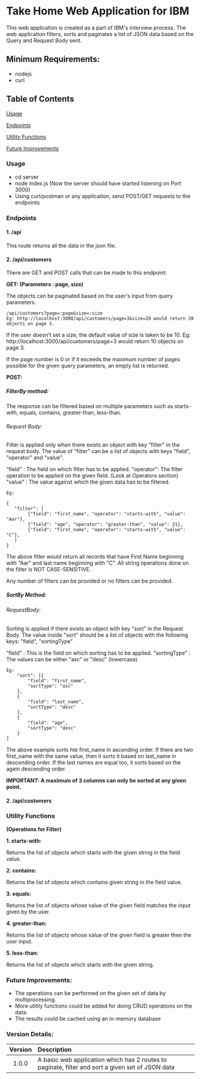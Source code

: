 # Take Home Web Application for IBM

This web application is created as a part of IBM's interview process. The web application filters, sorts and paginates a list of JSON data based on the Query and Request Body sent.
 

## Minimum Requirements:

- nodejs
- curl 


## Table of Contents

[Usage](#usage)

[Endpoints](#endpoints)

[Utility Functions](#utility-functions)

[Future Improvements](#future-improvements)

### Usage

- cd server
- node index.js (Now the server should have started listening on Port 3000)
- Using curl/postman or any application, send POST/GET requests to the endpoints

### Endpoints
    
#### 1. /api
    
  This route returns all the data in the json file.
        
#### 2. /api/customers
    
  There are GET and POST calls that can be made to this endpoint:
  
**GET: (Parameters : page, size)**

The objects can be paginated based on the user's input from query parameters.
    
    /api/customers?page=:page&size=:size
    Eg: http://localhost:3000/api/customers/page=3&size=20 would return 20 objects on page 3. 
    
If the user doesn't set a size, the default value of size is taken to be 10.
    Eg: http://localhost:3000/api/customers/page=3 would return 10 objects on page 3.
    
If the page number is 0 or if it exceeds the maximum number of pages possible for the given query parameters, an empty list is returned.
    
    
**POST:**

##### FilterBy method:

The response can be filtered based on multiple parameters such as starts-with, equals, contains, greater-than, less-than.

###### Request Body:

Filter is applied only when there exists an object with key "filter" in the request body. The value of "filter" can
be a list of objects with keys "field", "operator" and "value".

"field" : The field on which filter has to be applied.
"operator": The filter operation to be applied on the given field. (Look at Operators section)
"value" : The value against which the given data has to be filtered.
    
    Eg:  
    
    {
       "filter": [
            {"field": "first_name", "operator": "starts-with", "value": "Aar"},
            {"field": "age", "operator": "greater-than", "value": 21},
            {"field": "first_name", "operator": "starts-with", "value": "C"},
	   ]  
    } 
    
The above filter would return all records that have First Name beginning with "Aar" and last name beginning with "C". 
All string operations done on the filter is NOT CASE-SENSITIVE.

Any number of filters can be provided or no filters can be provided.


##### SortBy Method:

###### RequestBody:

Sorting is applied if there exists an object with key "sort" in the Request Body. The value inside "sort" should be
a list of objects with the following keys: "field", "sortingType"

"field" : This is the field on which sorting has to be applied.
"sortingType" : The values can be either "asc" or "desc" (lowercase)
    
    Eg:
        "sort": [{
			"field": "first_name",
			"sortType": "asc"
		},
		{
			"field": "last_name",
			"sortType": "desc"
		},
		{
			"field": "age",
			"sortType": "desc"
		}
	]
	
The above example sorts hte first_name in ascending order. If there are two first_name with the same value, then it sorts it based on 
last_name in descending order. If the last names are equal too, it sorts based on the agein descending order.

**IMPORTANT: A maximum of 3 columns can only be sorted at any given point.**
    
#### 2. /api/customers
 
 
    
### Utility Functions

**(Operations for Filter)**

**1. starts-with:**

   Returns the list of objects which starts with the given string in the field value.
   
**2. contains:**

   Returns the list of objects which contains given string in the field value. 
   
**3. equals:**

   Returns the list of objects whose value of the given field matches the input given by the user.
   
 **4. greater-than:**

   Returns the list of objects whose value of the given field is greater then the user input.
   
 **5. less-than:**

   Returns the list of objects which starts with the given string. 
   

### Future Improvements:

- The operations can be performed on the given set of data by multiprocessing. 
- More utitily functions could be added for doing CRUD operations on the data.
- The results could be cached using an in-memory database


### Version Details:

| Version   | Description   |
|:---------:|:--------------|
| 1.0.0     |  A basic web application which has 2 routes to paginate, filter and sort a given set of JSON data  |
